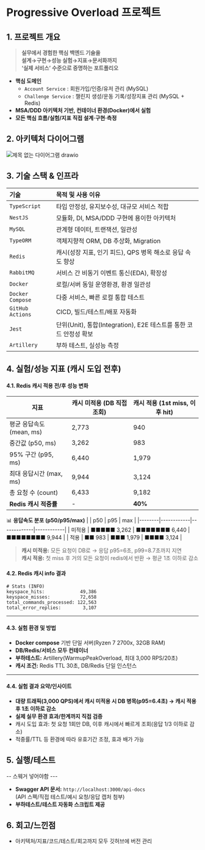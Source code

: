 
# Progressive Overload 프로젝트

## 1. 프로젝트 개요

> **실무에서 경험한 핵심 백엔드 기술을  
> 설계→구현→성능 실험→지표→문서화까지  
> ‘실제 서비스’ 수준으로 증명하는 포트폴리오**

- **핵심 도메인**
  - `Account Service` : 회원가입/인증/유저 관리 (MySQL)
  - `Challenge Service` : 챌린지 생성/운동 기록/성장지표 관리 (MySQL + Redis)
- **MSA/DDD 아키텍처 기반, 컨테이너 환경(Docker)에서 실험**
- **모든 핵심 흐름/실험/지표 직접 설계·구현·측정**


## 2. 아키텍처 다이어그램

![제목 없는 다이어그램 drawio](https://github.com/user-attachments/assets/c1ba2361-d734-4b12-bc88-4ba93b495bd9)



## 3. 기술 스택 & 인프라

|  기술 | 목적 및 사용 이유 |
|  :--- | :--- |
| `TypeScript`  | 타입 안정성, 유지보수성, 대규모 서비스 적합  |
|  `NestJS` | 모듈화, DI, MSA/DDD 구현에 용이한 아키텍처 |
|  `MySQL` | 관계형 데이터, 트랜잭션, 일관성|
|  `TypeORM` |  객체지향적 ORM, DB 추상화, Migration |
|  `Redis` | 캐시(성장 지표, 인기 피드), QPS 병목 해소로 응답 속도 향상 |
|  `RabbitMQ` | 서비스 간 비동기 이벤트 통신(EDA), 확장성 |
|  `Docker` | 로컬/서버 동일 운영환경, 환경 일관성|
|  `Docker Compose` | 다중 서비스, 빠른 로컬 통합 테스트 |
|  `GitHub Actions` | CICD, 빌드/테스트/배포 자동화 |
|  `Jest` | 단위(Unit), 통합(Integration), E2E 테스트를 통한 코드 안정성 확보 |
|  `Artillery` | 부하 테스트, 실성능 측정 |




## 4. 실험/성능 지표 (캐시 도입 전후)
#### 4.1. Redis 캐시 적용 전/후 성능 변화

| 지표                       | 캐시 미적용 (DB 직접 조회) | 캐시 적용 (1st miss, 이후 hit) |
|----------------------------|--------------------------|-------------------------------|
| 평균 응답속도 (mean, ms)   | 2,773                    | 940                           |
| 중간값 (p50, ms)           | 3,262                    | 983                           |
| 95% 구간 (p95, ms)         | 6,440                    | 1,979                         |
| 최대 응답시간 (max, ms)    | 9,944                    | 3,124                         |
| 총 요청 수 (count)         | 6,433                    | 9,182                         |
| **Redis 캐시 적중률**      | -                        | **40%**                       |

📊 **응답속도 분포 (p50/p95/max)**
|        | p50        | p95         | max        |
|--------|------------|-------------|------------|
| 미적용 | ■■■■■ 3,262 | ■■■■■■■ 6,440 | ■■■■■■■■ 9,944 |
| 적용   | ■■ 983     | ■■■ 1,979    | ■■■■ 3,124  |

> **캐시 미적용:** 모든 요청이 DB로 → 응답 p95=6초, p99=8.7초까지 지연  
> **캐시 적용:** 첫 miss 후 거의 모든 요청이 redis에서 반환 → 평균 1초 이하로 감소


#### 4.2. Redis 캐시 info 결과

```plaintext
# Stats (INFO)
keyspace_hits:             49,386
keyspace_misses:           72,658
total_commands_processed: 122,563
total_error_replies:        3,107
```

---

#### 4.3. 실험 환경 및 방법

- **Docker compose** 기반 단일 서버(Ryzen 7 2700x, 32GB RAM)
- **DB/Redis/서비스 모두 컨테이너**
- **부하테스트:** Artillery(WarmupPeakOverload, 최대 3,000 RPS/20초)
- **캐시 조건:** Redis TTL 30초, DB/Redis 단일 인스턴스

---

#### 4.4. 실험 결과 요약/인사이트

- **대량 트래픽(3,000 QPS)에서 캐시 미적용 시 DB 병목(p95=6.4초) → 캐시 적용 후 1초 이하로 감소**
- **실제 실무 환경 효과/한계까지 직접 검증**
- 캐시 도입 효과: 첫 요청 1회만 DB, 이후 캐시에서 빠르게 조회(응답 1/3 이하로 감소)
- 적중률/TTL 등 환경에 따라 유효기간 조정, 효과 배가 가능


## 5. 실행/테스트
 -- 스웨거 넣어야함 --- 
- **Swagger API 문서:** `http://localhost:3000/api-docs`  
  (API 스펙/직접 테스트/예시 요청/응답 캡처 첨부)
- **부하테스트/테스트 자동화 스크립트 제공**


## 6. 회고/느낀점

- 아키텍처/지표/코드/테스트/회고까지 모두 깃허브에 버전 관리


